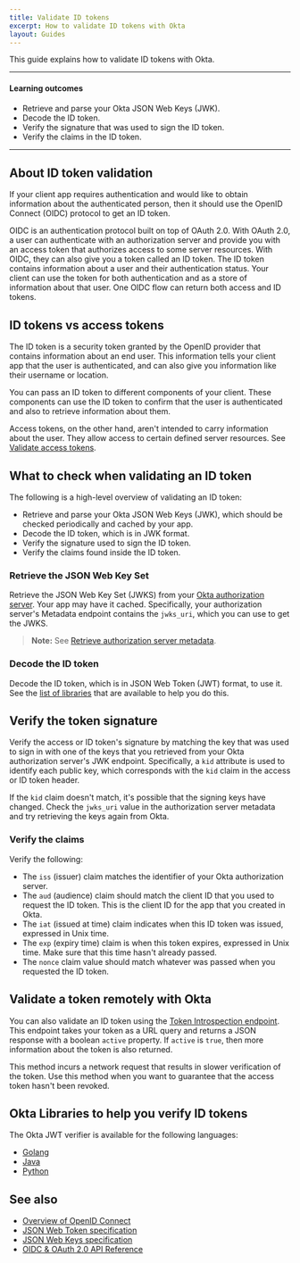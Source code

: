 ```yaml
---
title: Validate ID tokens
excerpt: How to validate ID tokens with Okta
layout: Guides
---
```


This guide explains how to validate ID tokens with Okta.

---

#### Learning outcomes

* Retrieve and parse your Okta JSON Web Keys (JWK).
* Decode the ID token.
* Verify the signature that was used to sign the ID token.
* Verify the claims in the ID token.

---

## About ID token validation

If your client app requires authentication and would like to obtain information about the authenticated person, then it should use the OpenID Connect (OIDC) protocol to get an ID token.

OIDC is an authentication protocol built on top of OAuth 2.0. With OAuth 2.0, a user can authenticate with an authorization server and provide you with an access token that authorizes access to some server resources. With OIDC, they can also give you a token called an ID token. The ID token contains information about a user and their authentication status. Your client can use the token for both authentication and as a store of information about that user. One OIDC flow can return both access and ID tokens.

## ID tokens vs access tokens

The ID token is a security token granted by the OpenID provider that contains information about an end user. This information tells your client app that the user is authenticated, and can also give you information like their username or location.

You can pass an ID token to different components of your client. These components can use the ID token to confirm that the user is authenticated and also to retrieve information about them.

Access tokens, on the other hand, aren't intended to carry information about the user. They allow access to certain defined server resources. See [Validate access tokens](/docs/guides/validate-access-tokens/).

## What to check when validating an ID token

The following is a high-level overview of validating an ID token:

* Retrieve and parse your Okta JSON Web Keys (JWK), which should be checked periodically and cached by your app.
* Decode the ID token, which is in JWK format.
* Verify the signature used to sign the ID token.
* Verify the claims found inside the ID token.

### Retrieve the JSON Web Key Set

Retrieve the JSON Web Key Set (JWKS) from your [Okta authorization server](/docs/guides/customize-authz-server/). Your app may have it cached. Specifically, your authorization server's Metadata endpoint contains the `jwks_uri`, which you can use to get the JWKS.

> **Note:** See [Retrieve authorization server metadata](/docs/reference/api/oidc/#well-knownoauth-authorization-server).

### Decode the ID token

Decode the ID token, which is in JSON Web Token (JWT) format, to use it. See the [list of libraries](#okta-libraries-to-help-you-verify-id-tokens) that are available to help you do this.

## Verify the token signature

Verify the access or ID token's signature by matching the key that was used to sign in with one of the keys that you retrieved from your Okta authorization server's JWK endpoint. Specifically, a `kid` attribute is used to identify each public key, which corresponds with the `kid` claim in the access or ID token header.

If the `kid` claim doesn't match, it's possible that the signing keys have changed. Check the `jwks_uri` value in the authorization server metadata and try retrieving the keys again from Okta.

### Verify the claims

Verify the following:

* The `iss` (issuer) claim matches the identifier of your Okta authorization server.
* The `aud` (audience) claim should match the client ID that you used to request the ID token. This is the client ID for the app that you created in Okta.
* The `iat` (issued at time) claim indicates when this ID token was issued, expressed in Unix time.
* The `exp` (expiry time) claim is when this token expires, expressed in Unix time. Make sure that this time hasn't already passed.
* The `nonce` claim value should match whatever was passed when you requested the ID token.

## Validate a token remotely with Okta

You can also validate an ID token using the [Token Introspection endpoint](/docs/reference/api/oidc/#introspect). This endpoint takes your token as a URL query and returns a JSON response with a boolean `active` property. If `active` is `true`, then more information about the token is also returned.

This method incurs a network request that results in slower verification of the token. Use this method when you want to guarantee that the access token hasn't been revoked.

## Okta Libraries to help you verify ID tokens

The Okta JWT verifier is available for the following languages:

* [Golang](https://github.com/okta/okta-jwt-verifier-golang)
* [Java](https://github.com/okta/okta-jwt-verifier-java)
* [Python](https://github.com/okta/okta-jwt-verifier-python)

## See also

* [Overview of OpenID Connect](/docs/concepts/oauth-openid/#openid-connect)
* [JSON Web Token specification](https://tools.ietf.org/html/rfc7519)
* [JSON Web Keys specification](https://tools.ietf.org/html/rfc7517)
* [OIDC & OAuth 2.0 API Reference](/docs/reference/api/oidc/#id-token)

